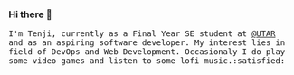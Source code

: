 ### Hi there 👋

<p>
  <!-- <img src="https://raw.githubusercontent.com/coderjojo/coderjojo/master/img/github.gif" width=100>
  <br><br> -->
  <samp>
    I'm Tenji, currently as a Final Year SE student at <a href="https://www.utar.edu.my/">@UTAR </a> and as an aspiring software developer. My interest lies in field of DevOps and Web Development. Occasionaly I do play some video games and listen to some lofi music.:satisfied:
  </samp>
</p>

<!--
**Ten7i/Ten7i** is a ✨ _special_ ✨ repository because its `README.md` (this file) appears on your GitHub profile.

Here are some ideas to get you started:

- 🔭 I’m currently working on ...
- 🌱 I’m currently learning ...
- 👯 I’m looking to collaborate on ...
- 🤔 I’m looking for help with ...
- 💬 Ask me about ...
- 📫 How to reach me: ...
- 😄 Pronouns: ...
- ⚡ Fun fact: ...
-->
